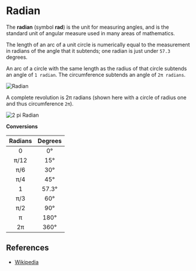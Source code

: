 # Radian

The **radian** (symbol **rad**) is the unit for measuring angles, and is the 
standard unit of angular measure used in many areas of mathematics.

The length of an arc of a unit circle is numerically equal to the measurement 
in radians of the angle that it subtends; one radian is just under `57.3` degrees.

An arc of a circle with the same length as the radius of that circle subtends an 
angle of `1 radian`. The circumference subtends an angle of `2π radians`.

![Radian](https://upload.wikimedia.org/wikipedia/commons/4/4e/Circle_radians.gif)

A complete revolution is 2π radians (shown here with a circle of radius one and 
thus circumference `2π`).

![2 pi Radian](https://upload.wikimedia.org/wikipedia/commons/6/67/2pi-unrolled.gif)

**Conversions**

| Radians | Degrees |
| :-----: | :-----: |
| 0       | 0°      |
| π/12    | 15°     |
| π/6     | 30°     |
| π/4     | 45°     |
| 1       | 57.3°   |
| π/3     | 60°     |
| π/2     | 90°     |
| π       | 180°    |
| 2π      | 360°    |


## References

- [Wikipedia](https://en.wikipedia.org/wiki/Radian)
